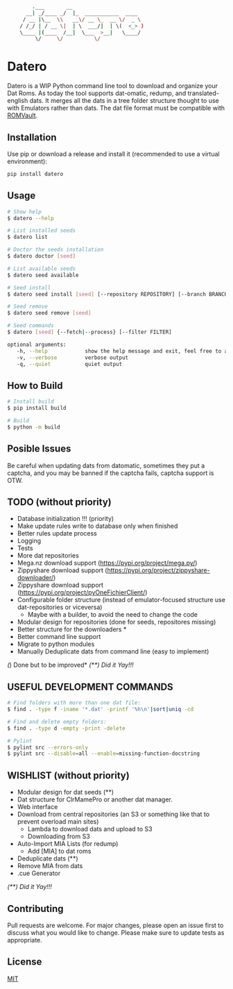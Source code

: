 ``` bash
        .___       __
      __| _/____ _/  |_  ___________  ____
     / __ |\__  \\   __\/ __ \_  __ \/  _ \
    / /_/ | / __ \|  | \  ___/|  | \(  <_> )
    \____ |(____  /__|  \___  >__|   \____/
         \/     \/          \/
```

# Datero

Datero is a WIP Python command line tool to download and organize your Dat Roms.
As today the tool supports dat-omatic, redump, and translated-english dats.
It merges all the dats in a tree folder structure thought to use with Emulators rather than dats.
The dat file format must be compatible with [ROMVault](https://www.romvault.com/).

## Installation

Use pip or download a release and install it (recommended to use a
virtual environment):

``` bash
pip install datero
```

## Usage

``` bash
# Show help
$ datero --help

# List installed seeds
$ datero list

# Doctor the seeds installation
$ datero doctor [seed]

# List available seeds
$ datero seed available

# Seed install
$ datero seed install [seed] [--repository REPOSITORY] [--branch BRANCH]

# Seed remove
$ datero seed remove [seed]

# Seed commands
$ datero [seed] {--fetch|--process} [--filter FILTER]

optional arguments:
   -h, --help            show the help message and exit, feel free to append to other commands
   -v, --verbose         verbose output
   -q, --quiet           quiet output
```

## How to Build

``` bash
# Install build
$ pip install build

# Build
$ python -m build
```

## Posible Issues

Be careful when updating dats from datomatic, sometimes they put a
captcha, and you may be banned if the captcha fails, captcha support is
OTW.

## TODO (without priority)

-   Database initialization !!! (priority)
-   Make update rules write to database only when finished
-   Better rules update process
-   Logging
-   Tests
-   More dat repositories
-   Mega.nz download support (<https://pypi.org/project/mega.py/>)
-   Zippyshare download support (<https://pypi.org/project/zippyshare-downloader/>)
-   Zippyshare download support (<https://pypi.org/project/pyOneFichierClient/>)
-   Configurable folder structure (instead of emulator-focused structure use dat-repositories or viceversa)
    -   Maybe with a builder, to avoid the need to change the code
-   Modular design for repositories (done for seeds, repositores
    missing)
-   Better structure for the downloaders \*
-   Better command line support
-   Migrate to python modules
-   Manually Deduplicate dats from command line (easy to implement)

*(*) Done but to be improved*
*(**) Did it Yay!!!*

## USEFUL DEVELOPMENT COMMANDS

```bash
# Find folders with more than one dat file:
$ find . -type f -iname '*.dat' -printf '%h\n'|sort|uniq -cd

# Find and delete empty folders:
$ find . -type d -empty -print -delete

# Pylint
$ pylint src --errors-only
$ pylint src --disable=all --enable=missing-function-docstring
```

## WISHLIST (without priority)

-   Modular design for dat seeds (\*\*)
-   Dat structure for ClrMamePro or another dat manager.
-   Web interface
-   Download from central repositories (an S3 or something like that to prevent overload main sites)
    -   Lambda to download dats and upload to S3
    -   Downloading from S3
-   Auto-Import MIA Lists (for redump)
    -   Add \[MIA\] to dat roms
-   Deduplicate dats (\*\*)
-   Remove MIA from dats
-   .cue Generator

*(**) Did it Yay!!!*

## Contributing

Pull requests are welcome. For major changes, please open an issue first to discuss what you would like to change.
Please make sure to update tests as appropriate.

## License

[MIT](https://choosealicense.com/licenses/mit/)
